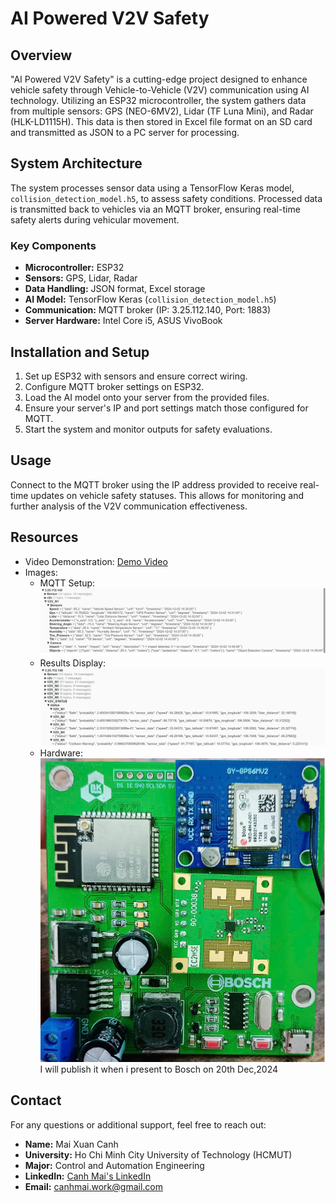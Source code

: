# AI Powered V2V Safety

## Overview
"AI Powered V2V Safety" is a cutting-edge project designed to enhance vehicle safety through Vehicle-to-Vehicle (V2V) communication using AI technology. Utilizing an ESP32 microcontroller, the system gathers data from multiple sensors: GPS (NEO-6MV2), Lidar (TF Luna Mini), and Radar (HLK-LD1115H). This data is then stored in Excel file format on an SD card and transmitted as JSON to a PC server for processing.

## System Architecture
The system processes sensor data using a TensorFlow Keras model, `collision_detection_model.h5`, to assess safety conditions. Processed data is transmitted back to vehicles via an MQTT broker, ensuring real-time safety alerts during vehicular movement.

### Key Components
- **Microcontroller:** ESP32
- **Sensors:** GPS, Lidar, Radar
- **Data Handling:** JSON format, Excel storage
- **AI Model:** TensorFlow Keras (`collision_detection_model.h5`)
- **Communication:** MQTT broker (IP: 3.25.112.140, Port: 1883)
- **Server Hardware:** Intel Core i5, ASUS VivoBook

## Installation and Setup
1. Set up ESP32 with sensors and ensure correct wiring.
2. Configure MQTT broker settings on ESP32.
3. Load the AI model onto your server from the provided files.
4. Ensure your server's IP and port settings match those configured for MQTT.
5. Start the system and monitor outputs for safety evaluations.

## Usage
Connect to the MQTT broker using the IP address provided to receive real-time updates on vehicle safety statuses. This allows for monitoring and further analysis of the V2V communication effectiveness.

## Resources
- Video Demonstration: [Demo Video](https://youtu.be/bap7aCe3fPU)
- Images:
  - MQTT Setup: ![MQTT Setup](Image/MQTT.png)
  - Results Display: ![Results Display](Image/RESULT.png)
  - Hardware: ![Top View](Image/TOP.png)
I will publish it when i present to Bosch on 20th Dec,2024
## Contact
For any questions or additional support, feel free to reach out:

- **Name:** Mai Xuan Canh
- **University:** Ho Chi Minh City University of Technology (HCMUT)
- **Major:** Control and Automation Engineering
- **LinkedIn:** [Canh Mai's LinkedIn](https://www.linkedin.com/in/maixuancanh2003/)
- **Email:** canhmai.work@gmail.com